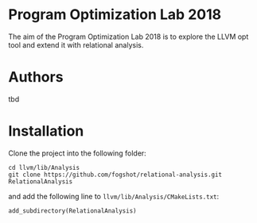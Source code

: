 # Program Optimization Lab 2018

The aim of the Program Optimization Lab 2018 is to explore the LLVM opt tool and 
extend it with relational analysis.

# Authors
tbd

# Installation
Clone the project into the following folder:
```
cd llvm/lib/Analysis
git clone https://github.com/fogshot/relational-analysis.git RelationalAnalysis
```

and add the following line to `llvm/lib/Analysis/CMakeLists.txt`:
```
add_subdirectory(RelationalAnalysis)
```